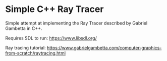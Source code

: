 # Simple C++ Ray Tracer

Simple attempt at implementing the Ray Tracer described by Gabriel Gambetta in C++.

Requires SDL to run: https://www.libsdl.org/

Ray tracing tutorial: https://www.gabrielgambetta.com/computer-graphics-from-scratch/raytracing.html